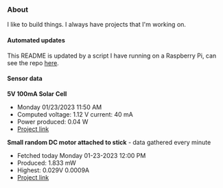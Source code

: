 ### About
I like to build things. I always have projects that I'm working on.

#### Automated updates
This README is updated by a script I have running on a Raspberry Pi, can see the repo [here](https://github.com/jdc-cunningham/raspi-git-repo-updater).

#### Sensor data
**5V 100mA Solar Cell**
- Monday 01/23/2023 11:50 AM
- Computed voltage: 1.12 V current: 40 mA
- Power produced: 0.04 W
- [Project link](https://github.com/jdc-cunningham/raspisolarplotter)

**Small random DC motor attached to stick** - data gathered every minute
- Fetched today Monday 01-23-2023 12:00 PM
- Produced: 1.833 mW
- Highest: 0.029V 0.0009A
- [Project link](https://github.com/jdc-cunningham/turbine-raspi)